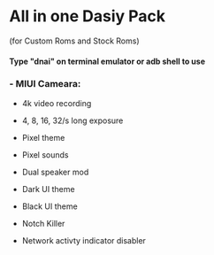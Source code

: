 # All in one Dasiy Pack
(for Custom Roms and Stock Roms)

#### Type "dnai" on terminal emulator or adb shell to use

### - MIUI Cameara:
 - 4k video recording
 - 4, 8, 16, 32/s long exposure

- Pixel theme
- Pixel sounds
- Dual speaker mod
- Dark UI theme
- Black UI theme
- Notch Killer
- Network activty indicator disabler

